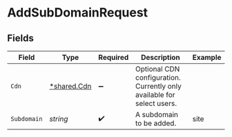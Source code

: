# AddSubDomainRequest


## Fields

| Field                                                                  | Type                                                                   | Required                                                               | Description                                                            | Example                                                                |
| ---------------------------------------------------------------------- | ---------------------------------------------------------------------- | ---------------------------------------------------------------------- | ---------------------------------------------------------------------- | ---------------------------------------------------------------------- |
| `Cdn`                                                                  | [*shared.Cdn](../../../pkg/models/shared/cdn.md)                       | :heavy_minus_sign:                                                     | Optional CDN configuration. Currently only available for select users. |                                                                        |
| `Subdomain`                                                            | *string*                                                               | :heavy_check_mark:                                                     | A subdomain to be added.                                               | site                                                                   |